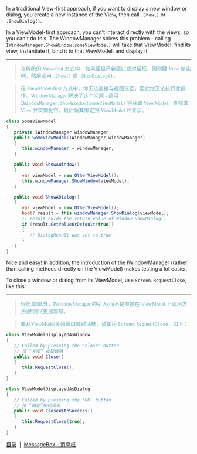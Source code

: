 
In a traditional View-first approach, if you want to display a new window or dialog, you create a new instance of the View, then call `.Show()` or `.ShowDialog()`.

In a ViewModel-first approach, you can't interact directly with the views, so you can't do this. The WindowManager solves this problem - calling `IWindowManager.ShowWindow(someViewModel)` will take that ViewModel, find its view, instantiate it, bind it to that ViewModel, and display it.

---
><font color="#63aebb" face="微软雅黑">在传统的 View-first 方式中，如果要显示新窗口或对话框，则创建 View 新实例，然后调用 `.Show()` 或 `.ShowDialog()`。

>在 ViewModel-first 方式中，你无法直接与视图交互，因此你无法执行此操作。WindowManager 解决了这个问题 - 调用 `IWindowManager.ShowWindow(someViewModel)` 将获取 ViewModel，查找其 View 并实例化它，最后将其绑定到 ViewModel 并显示。</font>

```csharp
class SomeViewModel
{
   private IWindowManager windowManager;
   public SomeViewModel(IWindowManager windowManager)
   {
      this.windowManager = windowManager;
   }

   public void ShowAWindow()
   {
      var viewModel = new OtherViewModel();
      this.windowManager.ShowWindow(viewModel);
   }

   public void ShowADialog()
   {
      var viewModel = new OtherViewModel();
      bool? result = this.windowManager.ShowDialog(viewModel);
      // result holds the return value of Window.ShowDialog()
      if (result.GetValueOrDefault(true))
      {
         // DialogResult was set to true
      }
   }
}
```

Nice and easy! In addition, the introduction of the IWindowManager (rather than calling methods directly on the ViewModel) makes testing a lot easier.

To close a window or dialog from its ViewModel, use `Screen.RequestClose`, like this:

---
><font color="#63aebb" face="微软雅黑">很简单!此外，IWindowManager 的引入(而不是直接在 ViewModel 上调用方法)使测试更加容易。

>要从ViewModel关闭窗口或对话框，请使用 `Screen.RequestClose`，如下：</font>

```csharp
class ViewModelDisplayedAsWindow
{
   // Called by pressing the 'close' button
   // 按 “关闭” 按钮调用 
   public void Close()
   {
      this.RequestClose();
   }
}

class ViewModelDisplayedAsDialog
{
   // Called by pressing the 'OK' button
   // 按 “确定”按钮调用 
   public void CloseWithSuccess()
   {
      this.RequestClose(true);
   }
}
```

[目录](./Index.md)&nbsp;&nbsp;|&nbsp;&nbsp;[MessageBox - 消息框](./MessageBox.md)